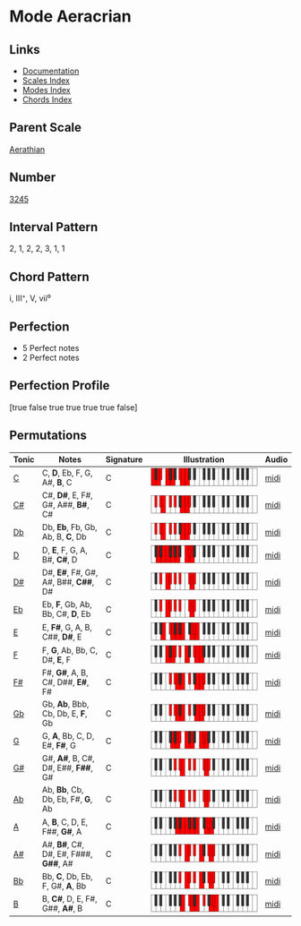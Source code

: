 # Mode Aeracrian

## Links

- [Documentation](README.md)
- [Scales Index](Scales.md)
- [Modes Index](Modes.md)
- [Chords Index](Chords.md)

## Parent Scale

[Aerathian](ScaleAerathian.md)

## Number

[3245](https://ianring.com/musictheory/scales/3245)

## Interval Pattern

2, 1, 2, 2, 3, 1, 1

## Chord Pattern

i, III⁺, V, vii⁰

## Perfection

- 5 Perfect notes
- 2 Perfect notes

## Perfection Profile

[true false true true true true false]

## Permutations

| Tonic | Notes | Signature | Illustration | Audio |
|-------|-------|-----------|--------------|-------|
| [C](ModeCNaturalAeracrian.md) | C, **D**, Eb, F, G, A#, **B**, C | C | ![CNaturalAeracrian](ModeCNaturalAeracrian.png) | [midi](https://github.com/edipermadi/music/blob/main/docs/ModeCNaturalAeracrian.mid?raw=true) |
| [C#](ModeCSharpAeracrian.md) | C#, **D#**, E, F#, G#, A##, **B#**, C# | C | ![CSharpAeracrian](ModeCSharpAeracrian.png) | [midi](https://github.com/edipermadi/music/blob/main/docs/ModeCSharpAeracrian.mid?raw=true) |
| [Db](ModeDFlatAeracrian.md) | Db, **Eb**, Fb, Gb, Ab, B, **C**, Db | C | ![DFlatAeracrian](ModeDFlatAeracrian.png) | [midi](https://github.com/edipermadi/music/blob/main/docs/ModeDFlatAeracrian.mid?raw=true) |
| [D](ModeDNaturalAeracrian.md) | D, **E**, F, G, A, B#, **C#**, D | C | ![DNaturalAeracrian](ModeDNaturalAeracrian.png) | [midi](https://github.com/edipermadi/music/blob/main/docs/ModeDNaturalAeracrian.mid?raw=true) |
| [D#](ModeDSharpAeracrian.md) | D#, **E#**, F#, G#, A#, B##, **C##**, D# | C | ![DSharpAeracrian](ModeDSharpAeracrian.png) | [midi](https://github.com/edipermadi/music/blob/main/docs/ModeDSharpAeracrian.mid?raw=true) |
| [Eb](ModeEFlatAeracrian.md) | Eb, **F**, Gb, Ab, Bb, C#, **D**, Eb | C | ![EFlatAeracrian](ModeEFlatAeracrian.png) | [midi](https://github.com/edipermadi/music/blob/main/docs/ModeEFlatAeracrian.mid?raw=true) |
| [E](ModeENaturalAeracrian.md) | E, **F#**, G, A, B, C##, **D#**, E | C | ![ENaturalAeracrian](ModeENaturalAeracrian.png) | [midi](https://github.com/edipermadi/music/blob/main/docs/ModeENaturalAeracrian.mid?raw=true) |
| [F](ModeFNaturalAeracrian.md) | F, **G**, Ab, Bb, C, D#, **E**, F | C | ![FNaturalAeracrian](ModeFNaturalAeracrian.png) | [midi](https://github.com/edipermadi/music/blob/main/docs/ModeFNaturalAeracrian.mid?raw=true) |
| [F#](ModeFSharpAeracrian.md) | F#, **G#**, A, B, C#, D##, **E#**, F# | C | ![FSharpAeracrian](ModeFSharpAeracrian.png) | [midi](https://github.com/edipermadi/music/blob/main/docs/ModeFSharpAeracrian.mid?raw=true) |
| [Gb](ModeGFlatAeracrian.md) | Gb, **Ab**, Bbb, Cb, Db, E, **F**, Gb | C | ![GFlatAeracrian](ModeGFlatAeracrian.png) | [midi](https://github.com/edipermadi/music/blob/main/docs/ModeGFlatAeracrian.mid?raw=true) |
| [G](ModeGNaturalAeracrian.md) | G, **A**, Bb, C, D, E#, **F#**, G | C | ![GNaturalAeracrian](ModeGNaturalAeracrian.png) | [midi](https://github.com/edipermadi/music/blob/main/docs/ModeGNaturalAeracrian.mid?raw=true) |
| [G#](ModeGSharpAeracrian.md) | G#, **A#**, B, C#, D#, E##, **F##**, G# | C | ![GSharpAeracrian](ModeGSharpAeracrian.png) | [midi](https://github.com/edipermadi/music/blob/main/docs/ModeGSharpAeracrian.mid?raw=true) |
| [Ab](ModeAFlatAeracrian.md) | Ab, **Bb**, Cb, Db, Eb, F#, **G**, Ab | C | ![AFlatAeracrian](ModeAFlatAeracrian.png) | [midi](https://github.com/edipermadi/music/blob/main/docs/ModeAFlatAeracrian.mid?raw=true) |
| [A](ModeANaturalAeracrian.md) | A, **B**, C, D, E, F##, **G#**, A | C | ![ANaturalAeracrian](ModeANaturalAeracrian.png) | [midi](https://github.com/edipermadi/music/blob/main/docs/ModeANaturalAeracrian.mid?raw=true) |
| [A#](ModeASharpAeracrian.md) | A#, **B#**, C#, D#, E#, F###, **G##**, A# | C | ![ASharpAeracrian](ModeASharpAeracrian.png) | [midi](https://github.com/edipermadi/music/blob/main/docs/ModeASharpAeracrian.mid?raw=true) |
| [Bb](ModeBFlatAeracrian.md) | Bb, **C**, Db, Eb, F, G#, **A**, Bb | C | ![BFlatAeracrian](ModeBFlatAeracrian.png) | [midi](https://github.com/edipermadi/music/blob/main/docs/ModeBFlatAeracrian.mid?raw=true) |
| [B](ModeBNaturalAeracrian.md) | B, **C#**, D, E, F#, G##, **A#**, B | C | ![BNaturalAeracrian](ModeBNaturalAeracrian.png) | [midi](https://github.com/edipermadi/music/blob/main/docs/ModeBNaturalAeracrian.mid?raw=true) |

